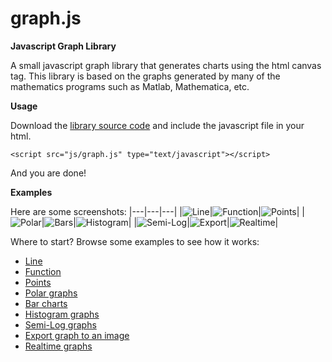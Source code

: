 graph.js
=====

**Javascript Graph Library**

A small javascript graph library that generates charts using the html canvas tag. This library is based on the graphs generated by many of the mathematics programs such as Matlab, Mathematica, etc.

**Usage**

Download the [library source code](https://github.com/dhuertas/graph.js/tarball/master) and include the javascript file in your html.

```
<script src="js/graph.js" type="text/javascript"></script>
```

And you are done!

**Examples**

Here are some screenshots:
|---|---|---|
|![Line](https://github.com/dhuertas/graph.js/blob/master/htmldocs/img/line.png)|![Function](https://github.com/dhuertas/graph.js/blob/master/htmldocs/img/function.png)|![Points](https://github.com/dhuertas/graph.js/blob/master/htmldocs/img/points.png)|
|![Polar](https://github.com/dhuertas/graph.js/blob/master/htmldocs/img/polar.png)|![Bars](https://github.com/dhuertas/graph.js/blob/master/htmldocs/img/bars.png)|![Histogram](https://github.com/dhuertas/graph.js/blob/master/htmldocs/img/histogram.png)|
|![Semi-Log](https://github.com/dhuertas/graph.js/blob/master/htmldocs/img/semi-log.png)|![Export](https://github.com/dhuertas/graph.js/blob/master/htmldocs/img/export.png)|![Realtime](https://github.com/dhuertas/graph.js/blob/master/htmldocs/img/realtime.png)|

Where to start? Browse some examples to see how it works:
- [Line](https://github.com/dhuertas/graph.js/blob/master/examples/line.html)
- [Function](https://github.com/dhuertas/graph.js/blob/master/examples/function.html)
- [Points](https://github.com/dhuertas/graph.js/blob/master/examples/points.html)
- [Polar graphs](https://github.com/dhuertas/graph.js/blob/master/examples/polar.html)
- [Bar charts](https://github.com/dhuertas/graph.js/blob/master/examples/bars.html)
- [Histogram graphs](https://github.com/dhuertas/graph.js/blob/master/examples/histogram.html)
- [Semi-Log graphs](https://github.com/dhuertas/graph.js/blob/master/examples/response.html)
- [Export graph to an image](https://github.com/dhuertas/graph.js/blob/master/examples/image.html)
- [Realtime graphs](https://github.com/dhuertas/graph.js/blob/master/examples/realtime.html)
